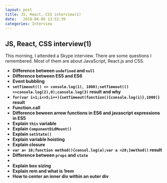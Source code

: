 ```yaml
---
layout: post
title: JS, React, CSS interview(1)
date:   2018-04-06 13:52:39
categories: Interview
---
```


<h2>JS, React, CSS interview(1)</h2>
<p>This morning, I attended a Skype interview. There are some questions I remembered. Most of them are about JavaScript, React.js and CSS.</p>

<ul>
	<li>
		<strong>Difference between <code>undefined</code> and <code>null</code></strong>
	</li>
	<li>
		<strong>Difference between ES5 and ES6</strong>
	</li>
	<li>
		<strong>Event bubbling</strong>
	</li>
	<li>
		<strong><code>setTimeout(() => console.log(1), 1000);setTimeout(() =>console.log(2),0);console.log(3)</code> result and why</strong>
	</li>
	<li>
		<strong><code>for(var i=1;i<=5;i++){setTimeout(function(){console.log(i)},1000)}</code> result</strong>
	</li>
	<li>
		<strong>Function.call</strong>
	</li>
	<li>
		<strong>Difference beween arrow functions in ES6 and javascript expressions in ES5</strong>
	</li>
	<li>
		<strong>Explain <code>this</code> variable</strong>
	</li>
	<li>
		<strong>Explain <code>ComponentDidMount()</code></strong>
	</li>
	<li>
		<strong>Explain <code>setState()</code></strong>
	</li>
	<li>
		<strong>Explain variable hoisting</strong>
	</li>
	<li>
		<strong>Explain closure</strong>
	</li>
	<li>
		<strong><code>var a= 10;function method(){consol.log(a);var a =20;}method()</code> result</strong>
	</li>
	<li>
		<strong>Difference between <code>props</code> and <code>state</code></strong>
	</li>
	<li>
		<strong></strong>
	</li>
	<li>
		<strong>Explain box sizing</strong>
	</li>
	<li>
		<strong>Explain rem and what is 1rem</strong>
	</li>
	<li>
		<strong>How to center an inner div within an outer div</strong>
	</li>
</ul>
























